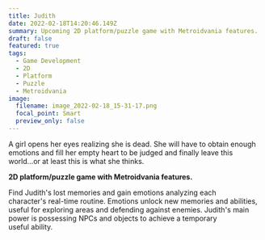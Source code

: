 ```yaml
---
title: Judith
date: 2022-02-18T14:20:46.149Z
summary: Upcoming 2D platform/puzzle game with Metroidvania features.
draft: false
featured: true
tags:
  - Game Development
  - 2D
  - Platform
  - Puzzle
  - Metroidvania
image:
  filename: image_2022-02-18_15-31-17.png
  focal_point: Smart
  preview_only: false
---
```

A girl opens her eyes realizing she is dead. She will have to obtain enough emotions and fill her empty heart to be judged and finally leave this world...or at least this is what she thinks.

**​2D platform/puzzle game with Metroidvania features.** 

Find Judith's lost memories and gain emotions analyzing each character's real-time routine. Emotions unlock new memories and abilities, useful for exploring areas and defending against enemies. Judith's main power is possessing NPCs and objects to achieve a temporary useful ability.